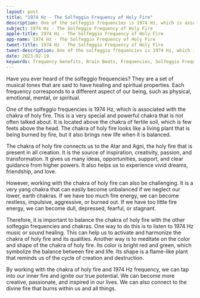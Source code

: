 ```yaml
---
layout: post
title: "1974 Hz - The Solfeggio Frequency of Holy Fire"
description: One of the solfeggio frequencies is 1974 Hz, which is associated with the chakra of holy fire. This is a very special and powerful chakra that is not often talked about. It is located above the chakra of fertile soil, which is few feets above the head.
subject: 1974 Hz - The Solfeggio Frequency of Holy Fire
apple-title: 1974 Hz - The Solfeggio Frequency of Holy Fire
app-name: 1974 Hz - The Solfeggio Frequency of Holy Fire
tweet-title: 1974 Hz - The Solfeggio Frequency of Holy Fire
tweet-description: One of the solfeggio frequencies is 1974 Hz, which is associated with the chakra of holy fire. This is a very special and powerful chakra that is not often talked about. It is located above the chakra of fertile soil, which is few feets above the head.
date: 2023-02-19
keywords: frequency benefits, Brain Beats, Frequencies, Solfeggio Frequency, chakra of holy fire, 1974 Hz, brainwave entrainment, sound therapy, 1974 Hz frequency benefits
---
```


Have you ever heard of the solfeggio frequencies? They are a set of musical tones that are said to have healing and spiritual properties. Each frequency corresponds to a different aspect of our being, such as physical, emotional, mental, or spiritual.

One of the solfeggio frequencies is 1974 Hz, which is associated with the chakra of holy fire. This is a very special and powerful chakra that is not often talked about. It is located above the chakra of fertile soil, which is few feets above the head. The chakra of holy fire looks like a living plant that is being burned by fire, but it also brings new life when it is balanced.

The chakra of holy fire connects us to the Atar and Agni, the holy fire that is present in all creation. It is the source of inspiration, creativity, passion, and transformation. It gives us many ideas, opportunities, support, and clear guidance from higher powers. It also helps us to experience vivid dreams, friendship, and love.

However, working with the chakra of holy fire can also be challenging. It is a very yang chakra that can easily become unbalanced if we neglect our lower, earth chakras. If we have too much fire energy, we can become restless, impulsive, aggressive, or burned out. If we have too little fire energy, we can become dull, depressed, fearful, or stagnant.

Therefore, it is important to balance the chakra of holy fire with the other solfeggio frequencies and chakras. One way to do this is to listen to 1974 Hz music or sound healing. This can help us to activate and harmonize the chakra of holy fire and its qualities. Another way is to meditate on the color and shape of the chakra of holy fire. Its color is bright red and green, which symbolize the balance between fire and life. Its shape is a flame-like plant that reminds us of the cycle of creation and destruction.

By working with the chakra of holy fire and 1974 Hz frequency, we can tap into our inner fire and ignite our true potential. We can become more creative, passionate, and inspired in our lives. We can also connect to the divine fire that burns within us and all things.
